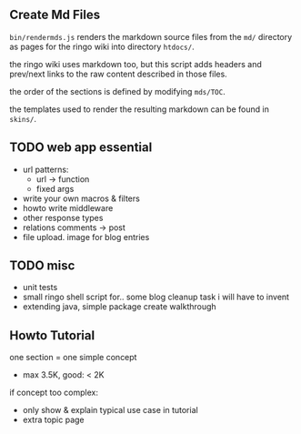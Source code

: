Create Md Files
------------------
`bin/rendermds.js` renders the markdown source files from the `md/` directory as pages for the ringo wiki into directory `htdocs/`.

the ringo wiki uses markdown too, but this script adds headers and prev/next links to the raw content described in those files.

the order of the sections is defined by modifying `mds/TOC`.

the templates used to render the resulting markdown can be found in `skins/`.

TODO web app essential
------------------
   * url patterns:
      * url -> function
      * fixed args
   * write your own macros & filters
   * howto write middleware
   * other response types
   * relations comments -> post
   * file upload. image for blog entries

TODO misc
-------
   * unit tests
   * small ringo shell script for.. some blog cleanup task i will have to invent
   * extending java, simple package create walkthrough

Howto Tutorial
-------
one section = one simple concept
  * max 3.5K, good: < 2K

if concept too complex:
  * only show & explain typical use case in tutorial
  * extra topic page
